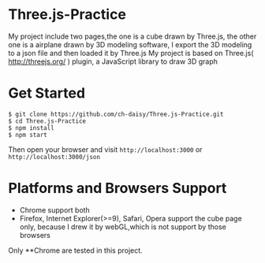 Three.js-Practice
==============

My project include two pages,the one is a cube drawn by Three.js, the other one is a airplane drawn by 3D modeling software, I export the 3D modeling to a json file and then loaded it by Three.js
My project is based on Three.js( http://threejs.org/ ) plugin, a JavaScript library to draw 3D graph

# Get Started

    $ git clone https://github.com/ch-daisy/Three.js-Practice.git
    $ cd Three.js-Practice
    $ npm install
	$ npm start

Then open your browser and visit `http://localhost:3000` or `http://localhost:3000/json`


# Platforms and Browsers Support

* Chrome support both
* Firefox, Internet Explorer(>=9), Safari, Opera support the cube page only, because I drew it by webGL,which is not support by those browsers


Only **Chrome are tested in this project.
